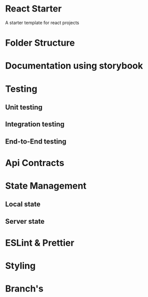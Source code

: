 # React Starter

A starter template for react projects

# Folder Structure

# Documentation using storybook

# Testing

## Unit testing

## Integration testing

## End-to-End testing

# Api Contracts

# State Management

## Local state

## Server state

# ESLint & Prettier

# Styling

# Branch's
